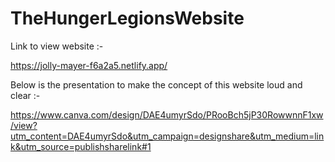 # TheHungerLegionsWebsite

Link to view website :-

https://jolly-mayer-f6a2a5.netlify.app/

Below is the presentation to make the concept of this website loud and clear :-

https://www.canva.com/design/DAE4umyrSdo/PRooBch5jP30RowwnnF1xw/view?utm_content=DAE4umyrSdo&utm_campaign=designshare&utm_medium=link&utm_source=publishsharelink#1

